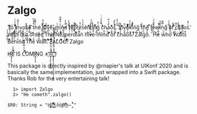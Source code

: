 # Zalgo



Ṫ͌ó̍ ̍͂̓̍̍̀i̊ͯ͒nͧ̍̓̃͋vok̂̓ͤ̓̂ěͬ ͆tͬ̐́̐͆h̒̏͌̓e͂ ̎̊h̽͆ͯ̄ͮi͊̂ͧͫ̇̃vͥͦ́ẻͤ-͒m̈́̀i̓ͮ͗̑͌̆̅n̓̓ͨd̊̑͛̔̚ ͨͮ̊̾rͪeͭͭ͑ͧ́͋p̈́̅̚rͧe̒̈̌s̍̽ͩ̓̇e͗n̏͊ͬͭtͨ͆ͤ̚iͪ͗̍n͐͒g̾ͦ̎ ͥ͌̽̊ͩͥ͗c̀ͬͣha̍̏̉ͪ̈̚o̊̏s̊̋̀̏̽̚.͒ͫ͛͛̎ͥ 
̎Iͫ̅n͆̆͑vͦ̅ŏͩͧ̓̊̀ͩk̃ͦ̚ĭͥ̏̊͆̌̈́ńg̅ ̒̋t̽̔h͊ê͑ ͐͂̀̈feͮ̑͋̀ͦe̓l͒̚̚i͛̋̅̆ͮnͨ̿̌̄gͣ ̌̅́̈́ȍf̋̏ ̇ͩ̇ͧ̏cͭ̔ȟ̈́͆a͋os͗͑̈̐.̔ 
̆̒ͮW̓͋ͮ͐̚i͂t̊ͪhͫͯ̑͒ ͫ̃̚o̐útͩ̍̉ ͒͂̍̿o̐rͥ͌deͥrͥ̑̐̈.̒̅̈́ͦ̓ 
̔̅̈́̃T̋h̏̅͛eͭ ̍ͬ̓Ṅ̂̂e͆ͥ̃ͧ̏̀z͒̋̏̇̑peͬ͗̊̾̌̽ͦrͭ̒͒ͪd̀̋̅̔̿̔̄iͨ̆͐a̓̂̎̚ṅ hiͬ̓́ͪ̓v̂ͪ̎͋ͤ͑ė͒̐ͪ͛͐ͥ-͌̓̈́̒mͨĭn̾̅d̔ͭ ̄̃ͪ̆ͫ͂o̾f̋ͩ̍ ͮcͬ̏͊h̒͊̌̍̈́̓a̐͋̀o͆ͤ́ͭ̑ͮ̄s̀̃ͮ̓ͬ. ̆ͪͧͣͩZ̈́a̎̇l͌́gͪ̒ǒͦ̎. ̾͑̐̇ 
͑̌ͥ͛ͩ̚H̆ͧ̓e̍͊̒ͣ w̄́̀ho͐͋̍̌̎ͪ ̊̇͗͛̓Wͪ̅ä̇̍̌̄̈́̏ìͥ͗͌ͣͤt̾ͮ̒̽͌s̍͊ ̎̅̿̌Bͤ́ͬe̊͂̾̀̆͆̇ḧ́͂͑̇͋̄̾i̎ͬͬͨ̒̽͑n̉d̾̏̈́͊̌̄̓ ͦ̅ͬ̃T̂ͧ̚hͧͨ͗̂͂͋e̎̓ W̃̽͋͐̀a̍̈́̆̓̐lͫlͧ.̾ 
͒ͤ͌ͪͭZ͂̾͂̄͗ͦẢͪͣ͌͑̒̐LͦGͦͩ̓ͧOͭ̎̒͑!̇ͪ͐ͩͨ
Zalgo

H҉̵̞̟̠̖̗̘Ȅ̐̑̒̚̕̚ IS C̒̓̔̿̿̿̕̚̚̕̚̕̚̕̚̕̚̕̚OMI҉̵̞̟̠̖̗̘NG > ͡҉҉ ̵̡̢̛̗̘̙̜̝̞̟̠͇̊̋̌̍̎̏̿̿̿̚ ҉ ҉҉̡̢̡̢̛̛̖̗̘̙̜̝̞̟̠̖̗̘̙̜̝̞̟̠̊̋̌̍̎̏̐̑̒̓̔̊̋̌̍̎̏̐̑ ͡҉҉





This package is directly inspired by @rnapier's talk at UIKonf 2020 and is basically the same implementation, just wrapped into a Swift package. Thanks Rob for the very entertaining talk!

```
  1> import Zalgo
  2> "He cometh".zalgo()
  
$R0: String = "H̴̬̦̱̥͚̭̗͋͘e̢͚͊͌ ̵͈͓̭͖̈́ͫ̎͊̿c̫õ̋m̡̰͎ͯͥ̃͘ĕ̃ͨ̊t̨͒́͏ḫ̶̠̪̉̄̈̇̚"
```

